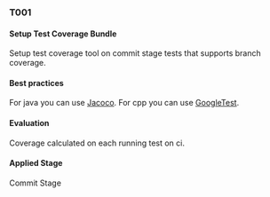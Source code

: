 ### T001

#### Setup Test Coverage Bundle

Setup test coverage tool on commit stage tests that supports branch coverage.

#### Best practices

For java you can use [Jacoco](https://www.jacoco.org/jacoco/).
For cpp you can use [GoogleTest](https://github.com/google/googletest).

#### Evaluation

Coverage calculated on each running test on ci.

#### Applied Stage

Commit Stage
